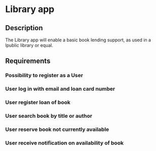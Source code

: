 # Library app
## Description
The Library app will enable a basic book lending support, as used in a lpublic library or equal.

## Requirements

### Possibility to register as a User

### User log in with email and loan card number

### User register loan of book

### User search book by title or author

### User reserve book not currently available

### User receive notification on availability of book
